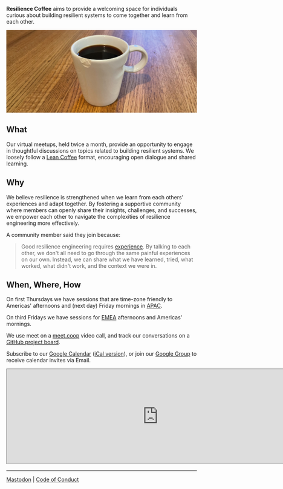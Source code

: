 **Resilience Coffee** aims to provide a welcoming space for individuals curious about building resilient systems to come together and learn from each other.

![A chipped cup of coffee](images/banner.jpeg)


## What

Our virtual meetups, held twice a month, provide an opportunity to engage in thoughtful discussions on topics related to building resilient systems. We loosely follow a [Lean Coffee](http://leancoffee.org/) format, encouraging open dialogue and shared learning.


## Why

We believe resilience is strengthened when we learn from each others' experiences and adapt together. By fostering a supportive community where members can openly share their insights, challenges, and successes, we empower each other to navigate the complexities of resilience engineering more effectively.

A community member said they join because:
> Good resilience engineering requires [experience](https://how.complexsystems.fail/#18). By talking to each other, we don't all need to go through the same painful experiences on our own. Instead, we can share what we have learned, tried, what worked, what didn't work, and the context we were in.


## When, Where, How

On first Thursdays we have sessions that are time-zone friendly to Americas' afternoons and (next day) Friday mornings in [APAC](https://en.m.wikipedia.org/wiki/Asia-Pacific).

On third Fridays we have sessions for [EMEA](https://en.m.wikipedia.org/wiki/Europe,_the_Middle_East_and_Africa) afternoons and Americas' mornings.

We use meet on a [meet.coop](https://www.meet.coop) video call, and track our conversations on a [GitHub project board](https://github.com/orgs/resilience-coffee/projects/1/views/1).

Subscribe to our [Google Calendar](https://calendar.google.com/calendar/u/0?cid=anJnZnQyYmthYmJzczZvMjgyZG1rcXNoM29AZ3JvdXAuY2FsZW5kYXIuZ29vZ2xlLmNvbQ) ([iCal version](https://calendar.google.com/calendar/ical/jrgft2bkabbss6o282dmkqsh3o%40group.calendar.google.com/public/basic.ics)), or join our [Google Group](https://groups.google.com/g/resilience-coffee) to receive calendar invites via Email.

<iframe src="https://calendar.google.com/calendar/embed?height=250&wkst=1&bgcolor=%237986CB&ctz=America%2FChicago&showTitle=0&showDate=0&showNav=0&showPrint=0&showTabs=0&showCalendars=0&mode=AGENDA&src=anJnZnQyYmthYmJzczZvMjgyZG1rcXNoM29AZ3JvdXAuY2FsZW5kYXIuZ29vZ2xlLmNvbQ&color=%23D50000" style="border:solid 1px #777" width="800" height="250" frameborder="0" scrolling="no"></iframe>


----

<a rel="me" href="https://rls.social/@resiliencecoffee">Mastodon</a> | [Code of Conduct](https://github.com/resilience-coffee/resilience-coffee.org/blob/main/CODE_OF_CONDUCT.md)
